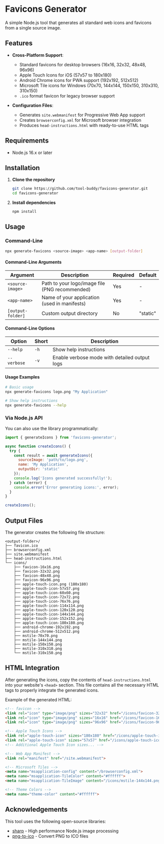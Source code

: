 # Favicons Generator

A simple Node.js tool that generates all standard web icons and favicons from a single source image.

## Features

- **Cross-Platform Support**:
  - Standard favicons for desktop browsers (16x16, 32x32, 48x48, 96x96)
  - Apple Touch Icons for iOS (57x57 to 180x180)
  - Android Chrome icons for PWA support (192x192, 512x512)
  - Microsoft Tile icons for Windows (70x70, 144x144, 150x150, 310x310, 310x150)
  - `.ico` format favicon for legacy browser support

- **Configuration Files**:
  - Generates `site.webmanifest` for Progressive Web App support
  - Creates `browserconfig.xml` for Microsoft browser integration
  - Produces `head-instructions.html` with ready-to-use HTML tags

## Requirements

- Node.js 16.x or later

## Installation

1. **Clone the repository**
   ```bash
   git clone https://github.com/tool-buddy/favicons-generator.git
   cd favicons-generator
   ```

2. **Install dependencies**
   ```bash
   npm install
   ```

## Usage

### Command-Line

```bash
npx generate-favicons <source-image> <app-name> [output-folder]
```

#### Command-Line Arguments

| Argument | Description | Required | Default |
|----------|-------------|----------|---------|
| `<source-image>` | Path to your logo/image file (PNG recommended) | Yes | - |
| `<app-name>` | Name of your application (used in manifests) | Yes | - |
| `[output-folder]` | Custom output directory | No | "static" |

#### Command-Line Options

| Option | Short | Description |
|--------|-------|-------------|
| `--help` | `-h` | Show help instructions |
| `--verbose` | `-v` | Enable verbose mode with detailed output logs |

#### Usage Examples

```bash
# Basic usage
npx generate-favicons logo.png "My Application"

# Show help instructions
npx generate-favicons --help
```

### Via Node.js API

You can also use the library programmatically:

```javascript
import { generateIcons } from 'favicons-generator';

async function createIcons() {
  try {
    const result = await generateIcons({
      sourceImage: 'path/to/logo.png',
      name: 'My Application',
      outputDir: 'static'
    });
    console.log('Icons generated successfully!');
  } catch (error) {
    console.error('Error generating icons:', error);
  }
}

createIcons();
```

## Output Files

The generator creates the following file structure:

```
<output-folder>/
├── favicon.ico
├── browserconfig.xml
├── site.webmanifest
├── head-instructions.html
└── icons/
    ├── favicon-16x16.png
    ├── favicon-32x32.png
    ├── favicon-48x48.png
    ├── favicon-96x96.png
    ├── apple-touch-icon.png (180x180)
    ├── apple-touch-icon-57x57.png
    ├── apple-touch-icon-60x60.png
    ├── apple-touch-icon-72x72.png
    ├── apple-touch-icon-76x76.png
    ├── apple-touch-icon-114x114.png
    ├── apple-touch-icon-120x120.png
    ├── apple-touch-icon-144x144.png
    ├── apple-touch-icon-152x152.png
    ├── apple-touch-icon-180x180.png
    ├── android-chrome-192x192.png
    ├── android-chrome-512x512.png
    ├── mstile-70x70.png
    ├── mstile-144x144.png
    ├── mstile-150x150.png
    ├── mstile-310x310.png
    └── mstile-310x150.png
```

## HTML Integration

After generating the icons, copy the contents of `head-instructions.html` into your website's `<head>` section. This file contains all the necessary HTML tags to properly integrate the generated icons.

Example of the generated HTML:

```html
<!-- favicon -->
<link rel="icon" type="image/png" sizes="32x32" href="/icons/favicon-32x32.png">
<link rel="icon" type="image/png" sizes="16x16" href="/icons/favicon-16x16.png">
<link rel="icon" type="image/png" sizes="96x96" href="/icons/favicon-96x96.png">

<!-- Apple Touch Icons -->
<link rel="apple-touch-icon" sizes="180x180" href="/icons/apple-touch-icon.png">
<link rel="apple-touch-icon" sizes="57x57" href="/icons/apple-touch-icon-57x57.png">
<!-- Additional Apple Touch Icon sizes... -->

<!-- Web App Manifest -->
<link rel="manifest" href="/site.webmanifest">

<!-- Microsoft Tiles -->
<meta name="msapplication-config" content="/browserconfig.xml">
<meta name="msapplication-TileColor" content="#ffffff">
<meta name="msapplication-TileImage" content="/icons/mstile-144x144.png">

<!-- Theme Colors -->
<meta name="theme-color" content="#ffffff">
```
## Acknowledgements

This tool uses the following open-source libraries:
- [sharp](https://sharp.pixelplumbing.com/) - High performance Node.js image processing
- [png-to-ico](https://www.npmjs.com/package/png-to-ico) - Convert PNG to ICO files
